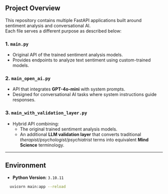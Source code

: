 ## Project Overview

This repository contains multiple FastAPI applications built around sentiment analysis and conversational AI.  
Each file serves a different purpose as described below:

### 1. `main.py`
- Original API of the trained sentiment analysis models.  
- Provides endpoints to analyze text sentiment using custom-trained models.  

### 2. `main_open_ai.py`
- API that integrates **GPT-4o-mini** with system prompts.  
- Designed for conversational AI tasks where system instructions guide responses.  

### 3. `main_with_validation_layer.py`
- Hybrid API combining:
  - The original trained sentiment analysis models.  
  - An additional **LLM validation layer** that converts traditional *therapist/psychologist/psychiatrist* terms into equivalent **Mind Science** terminology.  

---

## Environment

- **Python Version**: `3.10.11`  

```bash
  uvicorn main:app --reload
```
